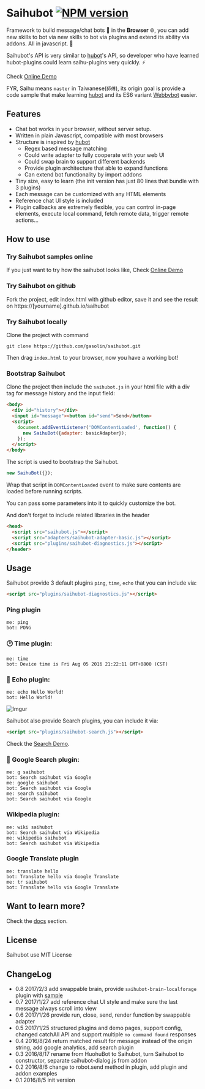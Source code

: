 # Saihubot [![NPM version][npm-image]][npm-url] 
Framework to build message/chat bots :speech_balloon: in the **Browser** :globe_with_meridians:, you can add new skills to bot via new skills to bot via plugins and extend its ability via addons. All in javascript. :clap:

Saihubot's API is very similar to [hubot](https://github.com/github/hubot/)'s API, so developer who have learned hubot-plugins could learn saihu-plugins very quickly. :zap:

Check [Online Demo](https://gasolin.github.io/saihubot/)

FYR, Saihu means `master` in Taiwanese(`師傅`), its origin goal is provide a code sample that make learning [hubot](https://github.com/github/hubot/) and its ES6 variant [Webbybot](https://github.com/gasolin/webbybot/) easier.

## Features

* Chat bot works in your browser, without server setup.
* Written in plain Javascript, compatible with most browsers
* Structure is inspired by [hubot](https://github.com/github/hubot/)
  * Regex based message matching
  * Could write adapter to fully cooperate with your web UI
  * Could swap brain to support different backends
  * Provide plugin architecture that able to expand functions
  * Can extend bot functionality by import addons
* Tiny size, easy to learn (the init version has just 80 lines that bundle with 3 plugins)
* Each message can be customized with any HTML elements
* Reference chat UI style is included
* Plugin callbacks are extremely flexible, you can control in-page elements, execute local command, fetch remote data, trigger remote actions...

## How to use

### Try Saihubot samples online

If you just want to try how the saihubot looks like, Check [Online Demo](https://gasolin.github.io/saihubot/)

### Try Saihubot on github

Fork the project, edit index.html with github editor, save it and see the result on https://[yourname].github.io/saihubot

### Try Saihubot locally

Clone the project with command

```
git clone https://github.com/gasolin/saihubot.git
```

Then drag `index.html` to your browser, now you have a working bot!

### Bootstrap Saihubot

Clone the project then include the `saihubot.js` in your html file with a div tag for message history and the input field:

```html
<body>
  <div id="history"></div>
  <input id="message"><button id="send">Send</button>
  <script>
    document.addEventListener('DOMContentLoaded', function() {
      new SaihuBot({adapter: basicAdapter});
    });
  </script>
</body>
```

The script is used to bootstrap the Saihubot.

```js
new SaihuBot({});
```

Wrap that script in `DOMContentLoaded` event to make sure contents are loaded before running scripts.

You can pass some parameters into it to quickly customize the bot.

And don't forget to include related libraries in the header

```html
<head>
  <script src="saihubot.js"></script>
  <script src="adapters/saihubot-adapter-basic.js"></script>
  <script src="plugins/saihubot-diagnostics.js"></script>
</header>
```

## Usage

Saihubot provide 3 default plugins `ping`, `time`, `echo` that you can include via:

```html
<script src="plugins/saihubot-diagnostics.js"></script>
```

### Ping plugin

```
me: ping
bot: PONG
```

### :clock2: Time plugin:

```
me: time
bot: Device time is Fri Aug 05 2016 21:22:11 GMT+0800 (CST)
```

### :loudspeaker: Echo plugin:

```
me: echo Hello World!
bot: Hello World!
```

![Imgur](http://i.imgur.com/Ljjf0Fwl.png)


Saihubot also provide Search plugins, you can include it via:

```html
<script src="plugins/saihubot-search.js"></script>
```

Check the [Search Demo](https://gasolin.github.io/saihubot/samples/search).

### :mag_right: Google Search plugin:

```
me: g saihubot
bot: Search saihubot via Google
me: google saihubot
bot: Search saihubot via Google
me: search saihubot
bot: Search saihubot via Google
```

### Wikipedia plugin:

```
me: wiki saihubot
bot: Search saihubot via Wikipedia
me: wikipedia saihubot
bot: Search saihubot via Wikipedia
```

### Google Translate plugin

```
me: translate hello
bot: Translate hello via Google Translate
me: tr saihubot
bot: Translate hello via Google Translate
```

## Want to learn more?

Check the [docs](https://github.com/gasolin/saihubot/tree/gh-pages/docs) section.

## License

Saihubot use MIT License

## ChangeLog

* 0.8 2017/2/3  add swappable brain, provide `saihubot-brain-localforage` plugin with [sample](http://gasolin.idv.tw/saihubot/samples/brain.html)
* 0.7 2017/1/27 add reference chat UI style and make sure the last message always scroll into view
* 0.6 2017/1/26 provide run, close, send, render function by swappable adapter
* 0.5 2017/1/25 structured plugins and demo pages, support config, changed catchAll API and support multiple `no command found` responses
* 0.4 2016/8/24 return matched result for message instead of the origin string, add google analytics, add search plugin
* 0.3 2016/8/17 rename from HuohuBot to Saihubot, turn Saihubot to constructor, separate saihubot-dialog.js from addon
* 0.2 2016/8/6 change to robot.send method in plugin, add plugin and addon examples
* 0.1 2016/8/5 init version


[npm-image]: https://badge.fury.io/js/saihubot.svg
[npm-url]: https://npmjs.org/package/saihubot
